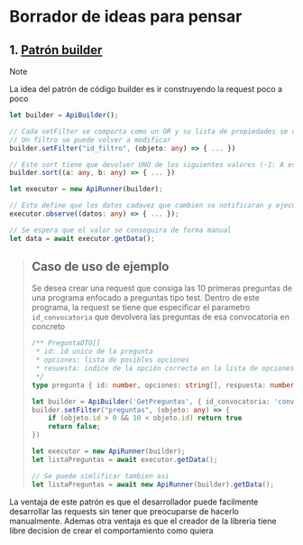 # Borrador de ideas para pensar

## 1. [Patrón builder](https://refactoring.guru/design-patterns/builder)

> [!note]
> La idea del patrón de código builder es ir construyendo la request poco a poco

```typescript
let builder = ApiBuilder();

// Cada setFilter se comporta como un OR y su lista de propiedades se comporta como un AND
// Un filtro se puede volver a modificar 
builder.setFilter("id_filtro", (objeto: any) => { ... })

// Este sort tiene que devolver UNO de los siguientes valores (-1: A es inferior a B) (0: A es lo mismo que B) (1: A es superior a B)
builder.sort((a: any, b: any) => { ... })

let executor = new ApiRunner(builder);

// Esto define que los datos cadavez que cambien se notificaran y ejecutaran el lambda
executor.observe((datos: any) => { ... });

// Se espera que el valor se conseguira de forma manual
let data = await executor.getData();
```

> ## Caso de uso de ejemplo
>
> Se desea crear una request que consiga las 10 primeras preguntas de una programa enfocado a preguntas tipo test. Dentro de este programa, la request se tiene que especificar el parametro `id_convocatoria` que devolvera las preguntas de esa convocatoria en concreto
> ```typescript
> /** PreguntaDTO[]
>  * id: id unico de la pregunta
>  * opciones: lista de posibles opciones
>  * resuesta: indice de la opción correcta en la lista de opciones
>  */
> type pregunta { id: number, opciones: string[], respuesta: number }
> 
> let builder = ApiBuilder('GetPreguntas', { id_convocatoria: 'conv_2023_07' });
> builder.setFilter("preguntas", (objeto: any) => { 
>     if (objeto.id > 0 && 10 < objeto.id) return true
>     return false;
> })
> 
> let executor = new ApiRunner(builder);
> let listaPreguntas = await executor.getData();
> 
> // Se puede simlificar tambien asi
> let listaPreguntas = await new ApiRunner(builder).getData();
> ```

La ventaja de este patrón es que el desarrollador puede facilmente desarrollar las requests sin tener que preocuparse de hacerlo manualmente. Ademas otra ventaja es que el creador de la libreria tiene libre decision de crear el comportamiento como quiera